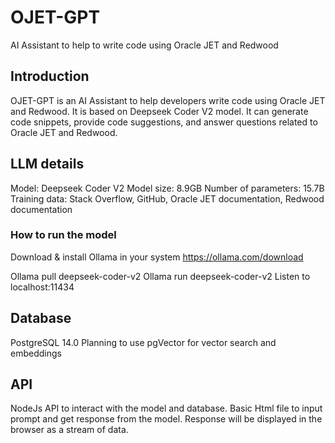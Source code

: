 # OJET-GPT

AI Assistant to help to write code using Oracle JET and Redwood

## Introduction

OJET-GPT is an AI Assistant to help developers write code using Oracle JET and Redwood. It is based on Deepseek Coder V2 model. It can generate code snippets, provide code suggestions, and answer questions related to Oracle JET and Redwood.

## LLM details

Model: Deepseek Coder V2
Model size: 8.9GB
Number of parameters: 15.7B
Training data: Stack Overflow, GitHub, Oracle JET documentation, Redwood documentation

### How to run the model

Download & install Ollama in your system
https://ollama.com/download

Ollama pull deepseek-coder-v2
Ollama run deepseek-coder-v2
Listen to localhost:11434

## Database

PostgreSQL 14.0
Planning to use pgVector for vector search and embeddings

## API

NodeJs API to interact with the model and database. Basic Html file to input prompt and get response from the model. Response will be displayed in the browser as a stream of data.

